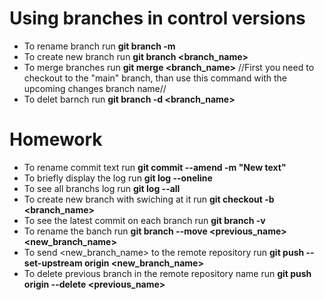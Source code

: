 # Using branches in control versions

* To rename branch run **git branch -m <name>**
* To create new branch run **git branch <branch_name>**
* To merge branches run **git merge <branch_name>**
//First you need to checkout to the "main" branch, than use this command with the upcoming changes branch name//
* To delet barnch run **git branch -d <branch_name>**

# Homework

* To rename commit text run **git commit --amend -m "New text"**
* To briefly display the log run **git log --oneline**
* To see all branchs log run **git log --all**
* To create new branch with swiching at it run **git checkout -b <branch_name>**
* To see the latest commit on each branch run **git branch -v**
* To rename the banch run **git branch --move <previous_name> <new_branch_name>**
* To send <new_branch_name> to the remote repository run **git push --set-upstream origin <new_branch_name>**
* To delete previous branch in the remote repository name run **git push origin --delete <previous_name>**
